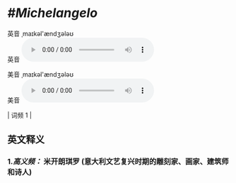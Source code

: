 # ***\#Michelangelo*** 
英音 ˌmaɪkəl'ændʒələʊ  
英音
<audio src="./media/Michelangelo-B.aac" controls="controls"></audio>

美音 ˌmaɪkəl'ændʒələʊ  
美音
<audio src="./media/Michelangelo.aac" controls="controls"></audio>



| 词频 1 |  

英文释义
---
### 1.*高义频：* **米开朗琪罗 (意大利文艺复兴时期的雕刻家、画家、建筑师和诗人)**  


